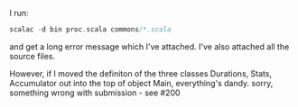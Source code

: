 I run:

```scala
scalac -d bin proc.scala commons/*.scala
```

and get a long error message which I've attached. I've also attached all the source files.

However, if I moved the definiton of the three classes Durations, Stats, Accumulator out into the top of object Main, everything's dandy.
sorry, something wrong with submission - see #200
